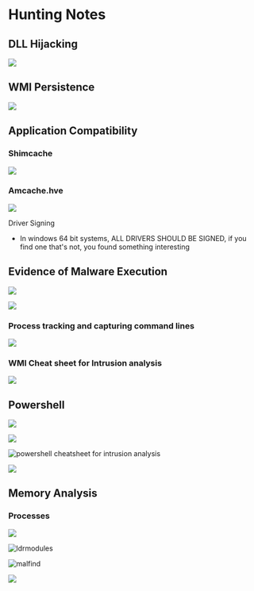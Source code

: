 # Hunting Notes

## DLL Hijacking

![](<../.gitbook/assets/image (48) (1).png>)

## WMI Persistence

![](<../.gitbook/assets/image (80) (1).png>)

## Application Compatibility

### Shimcache

![](<../.gitbook/assets/image (59) (1) (1) (1).png>)

### Amcache.hve

![](<../.gitbook/assets/image (49) (1).png>)

Driver Signing

* In windows 64 bit systems, ALL DRIVERS SHOULD BE SIGNED, if you find one that's not, you found something interesting

## Evidence of Malware Execution

![](<../.gitbook/assets/image (77).png>)

![](<../.gitbook/assets/image (57) (1).png>)

### Process tracking and capturing command lines

![](<../.gitbook/assets/image (55).png>)

### WMI Cheat sheet for Intrusion analysis

![](<../.gitbook/assets/image (42).png>)

## Powershell

![](<../.gitbook/assets/image (90) (1).png>)

![](<../.gitbook/assets/image (58) (1).png>)

![powershell cheatsheet for intrusion analysis](<../.gitbook/assets/image (52).png>)

![](<../.gitbook/assets/image (41).png>)

## Memory Analysis

### Processes

![](<../.gitbook/assets/image (51) (2).png>)

![ldrmodules](<../.gitbook/assets/image (33).png>)

![malfind](<../.gitbook/assets/image (25) (3).png>)

![](<../.gitbook/assets/image (26) (3).png>)
